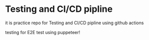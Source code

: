 # Testing and CI/CD pipline

it is practice repo for Testing and CI/CD pipline using github actions

testing for E2E test using puppeteer!

